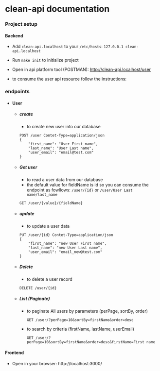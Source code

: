 # clean-api documentation

### Project setup

#### Backend

* Add `clean-api.localhost` to your `/etc/hosts`: `127.0.0.1 clean-api.localhost`

* Run `make init` to initialize project

* Open in api platform tool (POSTMAN): http://clean-api.localhost/user

* to consume the user api resource follow the instructions: 

### endpoints

- #### User

    - ##### create

        - to create new user into our database
        ```
        POST /user Contet-Type=application/json
        {
            "first_name": "User First name",
            "last_name": "User Last name",
            "user_email": "email@test.com"
        }
        ```
    
    - ##### Get user

        - to read a user data from our database
        - the default value for fieldName is id so you can consume the endpoint as fowllows: `/user/{id}` or `/user/User Last name/last_name`
        ```
        GET /user/{value}/{fieldName}
        ```

    - ##### update

        - to update a user data
        ```
        PUT /user/{id} Contet-Type=application/json
        {
            "first_name": "new User First name",
            "last_name": "new User Last name",
            "user_email": "email_new@test.com"
        }
        ```
    
    - ##### Delete

        - to delete a user record 
        ```
        DELETE /user/{id}
        ```
    
    - ##### List (Paginate)

        - to paginate All users by parameters (perPage, sortBy, order)  
            ```
            GET /user/?perPage=10&sortBy=firstName&order=desc
            ```
        - to search by criteria (firstName, lastName, userEmail)
            ```
            GET /user/?perPage=10&sortBy=firstName&order=desc&firstName=First name
            ```

#### Frontend

* Open in your browser: http://localhost:3000/
